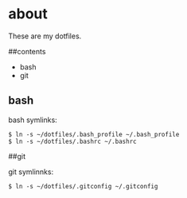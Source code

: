 about
============
These are my dotfiles.

##contents

+ bash
+ git


## bash

bash symlinks:
```
$ ln -s ~/dotfiles/.bash_profile ~/.bash_profile
$ ln -s ~/dotfiles/.bashrc ~/.bashrc
```

##git

git symlinnks:
```
$ ln -s ~/dotfiles/.gitconfig ~/.gitconfig
```